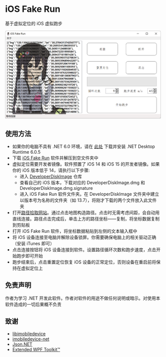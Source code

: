 # iOS Fake Run

基于虚拟定位的 iOS 虚拟跑步

![](./docs/main_windows.png)

## 使用方法

+ 如果你的电脑不具有 .NET 6.0 环境，请在 [此处](https://dotnet.microsoft.com/en-us/download/dotnet/6.0) 下载并安装 .NET Desktop Runtime 6.0.5
+ 下载 [iOS Fake Run](https://github.com/Mythologyli/iOSFakeRun/releases) 软件并解压到空文件夹中
+ 虚拟定位需要开发者镜像。软件预置了 iOS 14 和 iOS 15 的开发者镜像。如果你的 iOS 版本低于 14，请执行以下步骤:
    + 进入 [DeveloperDiskImage](https://github.com/Mythologyli/DeveloperDiskImage) 仓库
    + 查看自己的 iOS 版本，下载对应的 DeveloperDiskImage.dmg 和 DeveloperDiskImage.dmg.signature
    + 进入 iOS Fake Run 软件文件夹。在 DeveloperDiskImage 文件夹中建立以版本号为名称的文件夹（如 13.7），将刚才下载的两个文件放入此文件夹
+ 打开[路径拾取网站](https://baidumap.akashic.cc)。通过点击地图构造路径。点击时无需考虑间距，会自动用直线连接。路径点击完成后，单击上方的路径坐标——复制，将坐标数据复制到剪贴板
+ 打开 iOS Fake Run 软件，将坐标数据粘贴到左侧的文本输入框中
+ 将 iOS 设备连接至电脑并解除设备锁屏。你需要确保电脑上的相关驱动正确（安装 iTunes 即可）
+ 点击连接按钮将 iOS 设备连接到软件。设置路径循环次数和跑步速度，点击开始跑步即可开始
+ 跑步结束后，点击重置定位恢复 iOS 设备的正常定位，否则设备在重启前将保持在虚拟定位上

## 免责声明

作者为学习 .NET 开发此软件。作者对软件的用途不做任何说明或暗示。对使用本软件造成的一切后果概不负责

## 致谢

+ [libimobiledevice](https://github.com/libimobiledevice/libimobiledevice)
+ [imobiledevice-net](https://github.com/libimobiledevice-win32/imobiledevice-net)
+ [Json.NET](https://www.newtonsoft.com/json)
+ [Extended WPF Toolkit™](https://github.com/xceedsoftware/wpftoolkit)
